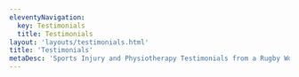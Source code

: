 ```yaml
---
eleventyNavigation:
  key: Testimonials
  title: Testimonials
layout: 'layouts/testimonials.html'
title: 'Testimonials'
metaDesc: 'Sports Injury and Physiotherapy Testimonials from a Rugby World Cup Winner Nolli Waterman (England Women Rugby Player) and Chris Fortey (Ex Gloucester and Worcester RFC)'
---
```

